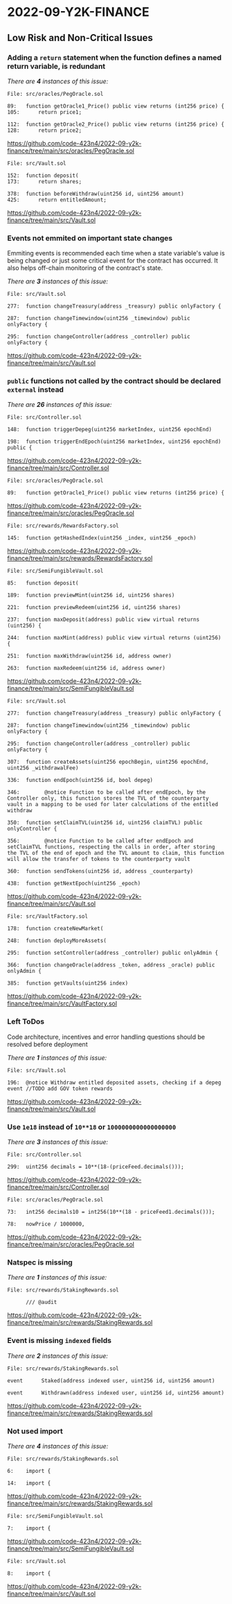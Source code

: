 # 2022-09-Y2K-FINANCE

## Low Risk and Non-Critical Issues

### Adding a `return` statement when the function defines a named return variable, is redundant

_There are **4** instances of this issue:_

```solidity
File: src/oracles/PegOracle.sol

89:   function getOracle1_Price() public view returns (int256 price) {
105:      return price1;

112:  function getOracle2_Price() public view returns (int256 price) {
128:      return price2;
```

https://github.com/code-423n4/2022-09-y2k-finance/tree/main/src/oracles/PegOracle.sol

```solidity
File: src/Vault.sol

152:  function deposit(
173:      return shares;

378:  function beforeWithdraw(uint256 id, uint256 amount)
425:      return entitledAmount;
```

https://github.com/code-423n4/2022-09-y2k-finance/tree/main/src/Vault.sol

### Events not emmited on important state changes

Emmiting events is recommended each time when a state variable's value is being changed or just some critical event for the contract has occurred. It also helps off-chain monitoring of the contract's state.

_There are **3** instances of this issue:_

```solidity
File: src/Vault.sol

277:  function changeTreasury(address _treasury) public onlyFactory {

287:  function changeTimewindow(uint256 _timewindow) public onlyFactory {

295:  function changeController(address _controller) public onlyFactory {
```

https://github.com/code-423n4/2022-09-y2k-finance/tree/main/src/Vault.sol

### `public` functions not called by the contract should be declared `external` instead

_There are **26** instances of this issue:_

```solidity
File: src/Controller.sol

148:  function triggerDepeg(uint256 marketIndex, uint256 epochEnd)

198:  function triggerEndEpoch(uint256 marketIndex, uint256 epochEnd) public {
```

https://github.com/code-423n4/2022-09-y2k-finance/tree/main/src/Controller.sol

```solidity
File: src/oracles/PegOracle.sol

89:   function getOracle1_Price() public view returns (int256 price) {
```

https://github.com/code-423n4/2022-09-y2k-finance/tree/main/src/oracles/PegOracle.sol

```solidity
File: src/rewards/RewardsFactory.sol

145:  function getHashedIndex(uint256 _index, uint256 _epoch)
```

https://github.com/code-423n4/2022-09-y2k-finance/tree/main/src/rewards/RewardsFactory.sol

```solidity
File: src/SemiFungibleVault.sol

85:   function deposit(

189:  function previewMint(uint256 id, uint256 shares)

221:  function previewRedeem(uint256 id, uint256 shares)

237:  function maxDeposit(address) public view virtual returns (uint256) {

244:  function maxMint(address) public view virtual returns (uint256) {

251:  function maxWithdraw(uint256 id, address owner)

263:  function maxRedeem(uint256 id, address owner)
```

https://github.com/code-423n4/2022-09-y2k-finance/tree/main/src/SemiFungibleVault.sol

```solidity
File: src/Vault.sol

277:  function changeTreasury(address _treasury) public onlyFactory {

287:  function changeTimewindow(uint256 _timewindow) public onlyFactory {

295:  function changeController(address _controller) public onlyFactory {

307:  function createAssets(uint256 epochBegin, uint256 epochEnd, uint256 _withdrawalFee)

336:  function endEpoch(uint256 id, bool depeg)

346:        @notice Function to be called after endEpoch, by the Controller only, this function stores the TVL of the counterparty vault in a mapping to be used for later calculations of the entitled withdraw

350:  function setClaimTVL(uint256 id, uint256 claimTVL) public onlyController {

356:        @notice Function to be called after endEpoch and setClaimTVL functions, respecting the calls in order, after storing the TVL of the end of epoch and the TVL amount to claim, this function will allow the transfer of tokens to the counterparty vault

360:  function sendTokens(uint256 id, address _counterparty)

438:  function getNextEpoch(uint256 _epoch)
```

https://github.com/code-423n4/2022-09-y2k-finance/tree/main/src/Vault.sol

```solidity
File: src/VaultFactory.sol

178:  function createNewMarket(

248:  function deployMoreAssets(

295:  function setController(address _controller) public onlyAdmin {

366:  function changeOracle(address _token, address _oracle) public onlyAdmin {

385:  function getVaults(uint256 index)
```

https://github.com/code-423n4/2022-09-y2k-finance/tree/main/src/VaultFactory.sol

### Left ToDos

Code architecture, incentives and error handling questions should be resolved before deployment

_There are **1** instances of this issue:_

```solidity
File: src/Vault.sol

196:  @notice Withdraw entitled deposited assets, checking if a depeg event //TODO add GOV token rewards
```

https://github.com/code-423n4/2022-09-y2k-finance/tree/main/src/Vault.sol

### Use `1e18` instead of `10**18` or `1000000000000000000`

_There are **3** instances of this issue:_

```solidity
File: src/Controller.sol

299:  uint256 decimals = 10**(18-(priceFeed.decimals()));
```

https://github.com/code-423n4/2022-09-y2k-finance/tree/main/src/Controller.sol

```solidity
File: src/oracles/PegOracle.sol

73:   int256 decimals10 = int256(10**(18 - priceFeed1.decimals()));

78:   nowPrice / 1000000,
```

https://github.com/code-423n4/2022-09-y2k-finance/tree/main/src/oracles/PegOracle.sol

### Natspec is missing

_There are **1** instances of this issue:_

```solidity
File: src/rewards/StakingRewards.sol

      /// @audit
```

https://github.com/code-423n4/2022-09-y2k-finance/tree/main/src/rewards/StakingRewards.sol

### Event is missing `indexed` fields

_There are **2** instances of this issue:_

```solidity
File: src/rewards/StakingRewards.sol

event      Staked(address indexed user, uint256 id, uint256 amount)

event      Withdrawn(address indexed user, uint256 id, uint256 amount)
```

https://github.com/code-423n4/2022-09-y2k-finance/tree/main/src/rewards/StakingRewards.sol

### Not used import

_There are **4** instances of this issue:_

```solidity
File: src/rewards/StakingRewards.sol

6:    import {

14:   import {
```

https://github.com/code-423n4/2022-09-y2k-finance/tree/main/src/rewards/StakingRewards.sol

```solidity
File: src/SemiFungibleVault.sol

7:    import {
```

https://github.com/code-423n4/2022-09-y2k-finance/tree/main/src/SemiFungibleVault.sol

```solidity
File: src/Vault.sol

8:    import {
```

https://github.com/code-423n4/2022-09-y2k-finance/tree/main/src/Vault.sol
